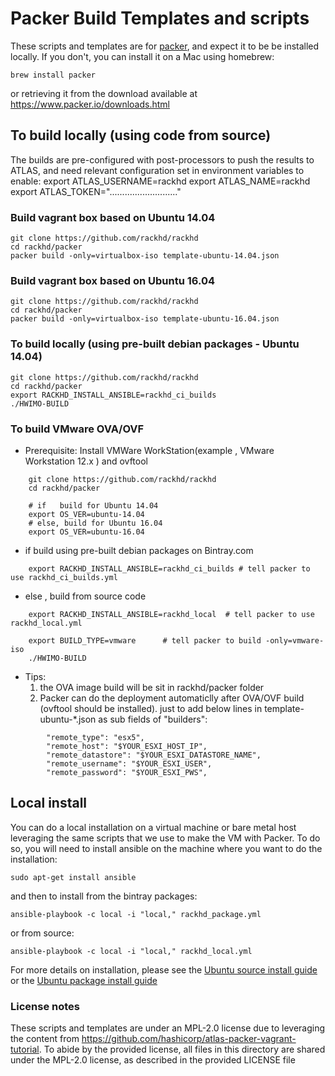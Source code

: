 # Packer Build Templates and scripts

These scripts and templates are for [packer](https://www.packer.io), and expect
it to be be installed locally. If you don't, you can install it on a Mac using
homebrew:

    brew install packer

or retrieving it from the download available at https://www.packer.io/downloads.html

## To build locally (using code from source)

The builds are pre-configured with post-processors to push the results to
ATLAS, and need relevant configuration set in environment variables to
enable:
    export ATLAS_USERNAME=rackhd
    export ATLAS_NAME=rackhd
    export ATLAS_TOKEN="..........................."

### Build vagrant box based on Ubuntu 14.04

    git clone https://github.com/rackhd/rackhd
    cd rackhd/packer
    packer build -only=virtualbox-iso template-ubuntu-14.04.json

### Build vagrant box based on Ubuntu 16.04

    git clone https://github.com/rackhd/rackhd
    cd rackhd/packer
    packer build -only=virtualbox-iso template-ubuntu-16.04.json

### To build locally (using pre-built debian packages - Ubuntu 14.04)

    git clone https://github.com/rackhd/rackhd
    cd rackhd/packer
    export RACKHD_INSTALL_ANSIBLE=rackhd_ci_builds
    ./HWIMO-BUILD

### To build VMware OVA/OVF

* Prerequisite: Install VMWare WorkStation(example , VMware Workstation 12.x ) and ovftool
```
    git clone https://github.com/rackhd/rackhd
    cd rackhd/packer

    # if   build for Ubuntu 14.04
    export OS_VER=ubuntu-14.04
    # else, build for Ubuntu 16.04
    export OS_VER=ubuntu-16.04
```
* if build using pre-built debian packages on Bintray.com
```
    export RACKHD_INSTALL_ANSIBLE=rackhd_ci_builds # tell packer to use rackhd_ci_builds.yml
```
* else , build from source code
```
    export RACKHD_INSTALL_ANSIBLE=rackhd_local  # tell packer to use rackhd_local.yml

    export BUILD_TYPE=vmware      # tell packer to build -only=vmware-iso
    ./HWIMO-BUILD
```
* Tips:
  1. the OVA image build will be sit in rackhd/packer folder
  2. Packer can do the deployment automaticlly after OVA/OVF build (ovftool should be installed). just to add below lines in template-ubuntu-*.json as sub fields of "builders":
```
        "remote_type": "esx5",
        "remote_host": "$YOUR_ESXI_HOST_IP",
        "remote_datastore": "$YOUR_ESXI_DATASTORE_NAME",
        "remote_username": "$YOUR_ESXI_USER",
        "remote_password": "$YOUR_ESXI_PWS",
```

## Local install

You can do a local installation on a virtual machine or bare metal host
leveraging the same scripts that we use to make the VM with Packer. To do so,
you will need to install ansible on the machine where you want to do the
installation:

    sudo apt-get install ansible

and then to install from the bintray packages:

    ansible-playbook -c local -i "local," rackhd_package.yml

or from source:

    ansible-playbook -c local -i "local," rackhd_local.yml

For more details on installation, please see the [Ubuntu source install guide](
http://rackhd.readthedocs.io/en/latest/rackhd/ubuntu_source_installation.html) or
the [Ubuntu package install guide](http://rackhd.readthedocs.io/en/latest/rackhd/ubuntu_package_installation.html)

### License notes

These scripts and templates are under an MPL-2.0 license due to leveraging
the content from https://github.com/hashicorp/atlas-packer-vagrant-tutorial.
To abide by the provided license, all files in this directory are shared
under the MPL-2.0 license, as described in the provided LICENSE file
